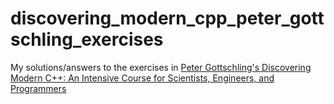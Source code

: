 # discovering_modern_cpp_peter_gottschling_exercises
My solutions/answers to the exercises in [Peter Gottschling's Discovering Modern C++: An Intensive Course for Scientists, Engineers, and Programmers](https://www.amazon.co.uk/Discovering-Modern-Scientists-Programmers-Depth/dp/0134383583)
